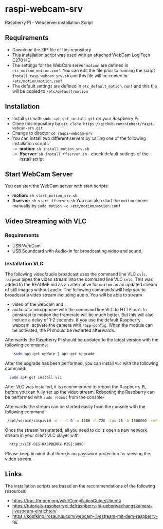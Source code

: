 # raspi-webcam-srv
Raspberry Pi - Webserver installation Script

## Requirements 
* Download the ZIP-file of this repository
* This installation script was used with an attached WebCam LogiTech C270 HD
* The settings for the WebCam server `motion` are defined in `etc_motion_motion.conf`. You can edit the file prior to running the script `install_rasp_webcam_srv.sh` and this file will be copied to `/etc/motion/motion.conf`
* The default settings are defined in `etc_default_motion.conf` and this file will be copied to `/etc/default/motion`

## Installation 
* Install `git` with `sudo apt-get install git` on your Raspberry Pi.
* Clone this repository by `git clone https://github.com/niebert/raspi-webcam-srv.git`
* Change to director `cd raspi-webcam-srv`
* You can install two different servers by calling one of the following installation scripts
  * **motion:**   `sh install_motion_srv.sh`
  * **ffserver:** `sh install_ffserver.sh` - check default settings of the install script

## Start WebCam Server
You can start the WebCam server with start scripts:
  * **motion:**   `sh start_motion_srv.sh`
  * **ffserver:** `sh start_ffserver.sh`
You can also start the `motion` server manually by `sudo motion -c /etc/motion/motion.conf`

## Video Streaming with VLC

### Requirements
* USB WebCam
* USB Soundcard with Audio-In for broadcasting video and sound.

### Installation VLC
The following video/audio broadcast uses the command line VLC `cvlc`. `raspvid` pipes the video stream into the command line VLC `cvlc`.
This was added to the README.md as an alternative for `motion` as an updated stream of still images without audio. The following commands will help you to broadcast a video stream including audio. You will be able to stream 
* video of the webcam and
* audio of a mircophone 
with the command line VLC to HTTP port. In constrast to motion the framerate will be much better. But this will also include a delay of 1-2 seconds. If you use the default Raspberry webcam, activate the camera with `rasp-config`. When the module can be activated, the Pi should be restarted afterwards.

Afterwards the Raspberry Pi should be updated to the latest version with the following commands:
```bash
    sudo apt-get update | apt-get upgrade
```

After the upgrade has been performed, you can install `VLC` with the following command:
```bash
  sudo apt-get install vlc
```
After VLC was installed, it is recommended to reboot the Raspberry Pi, before you can fully set up the video stream. Rebooting the Raspberry can be performed with `sudo reboot` from the console-

Afterwards the stream can be started easily from the console with the following command:
```bash
 /opt/vc/bin/raspivid -o - -t 0 -w 1280 -h 720 -fps 25 -b 1500000 -red 180 | cvlc -vvvv stream:///dev/stdin --sout '#standard{access=http,mux=ts,dst=:8090}' :demux=h264
```

Once the stream has started, all you need to do is open a new network stream in your client VLC player with
```bash
  http://{IP-DES-RASPBERRY-PIS}:8090
```

Please keep in mind that there is no password protection for viewing the video stream. 

## Links
The installation scripts are based on the recommendations of the following resources:
* https://trac.ffmpeg.org/wiki/CompilationGuide/Ubuntu
* https://tutorials-raspberrypi.de/raspberry-pi-ueberwachungskamera-livestream-einrichten/
* https://kopfkino.irosaurus.com/webcam-livestream-mit-dem-raspberry-pi/
